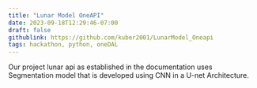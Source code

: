 ```yaml
---
title: "Lunar Model OneAPI"
date: 2023-09-18T12:29:46-07:00
draft: false
githublink: https://github.com/kuber2001/LunarModel_Oneapi
tags: hackathon, python, oneDAL
---
```


Our project lunar api as established in the documentation uses Segmentation model that is developed using CNN in a U-net Architecture.
